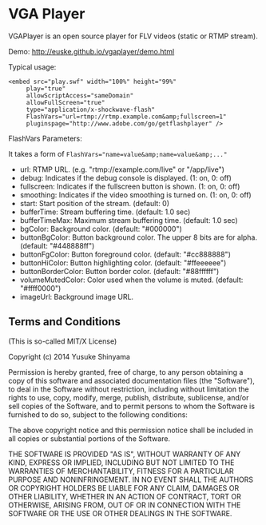 VGA Player
==========

VGAPlayer is an open source player for FLV videos (static or RTMP stream).

Demo: http://euske.github.io/vgaplayer/demo.html

Typical usage:

    <embed src="play.swf" width="100%" height="99%" 
         play="true" 
         allowScriptAccess="sameDomain"
         allowFullScreen="true"
         type="application/x-shockwave-flash"
         FlashVars="url=rtmp://rtmp.example.com&amp;fullscreen=1"
         pluginspage="http://www.adobe.com/go/getflashplayer" />

FlashVars Parameters:

  It takes a form of `FlashVars="name=value&amp;name=value&amp;..."`

  * url: RTMP URL. (e.g. "rtmp://example.com/live" or "/app/live")
  * debug: Indicates if the debug console is displayed. (1: on, 0: off)
  * fullscreen: Indicates if the fullscreen button is shown. (1: on, 0: off)
  * smoothing: Indicates if the video smoothing is turned on. (1: on, 0: off)
  * start: Start position of the stream. (default: 0)
  * bufferTime: Stream buffering time. (default: 1.0 sec)
  * bufferTimeMax: Maximum stream buffering time. (default: 1.0 sec)
  * bgColor: Background color. (default: "#000000")
  * buttonBgColor: Button background color. The upper 8 bits are for alpha. (default: "#448888ff")
  * buttonFgColor: Button foreground color. (default: "#cc888888")
  * buttonHiColor: Button highlighting color. (default: "#ffeeeeee")
  * buttonBorderColor: Button border color. (default: "#88ffffff")
  * volumeMutedColor: Color used when the volume is muted. (default: "#ffff0000")
  * imageUrl: Background image URL.

Terms and Conditions
--------------------

(This is so-called MIT/X License)

Copyright (c) 2014  Yusuke Shinyama <yusuke at cs dot nyu dot edu>

Permission is hereby granted, free of charge, to any person
obtaining a copy of this software and associated documentation
files (the "Software"), to deal in the Software without
restriction, including without limitation the rights to use,
copy, modify, merge, publish, distribute, sublicense, and/or
sell copies of the Software, and to permit persons to whom the
Software is furnished to do so, subject to the following
conditions:

The above copyright notice and this permission notice shall be
included in all copies or substantial portions of the Software.

THE SOFTWARE IS PROVIDED "AS IS", WITHOUT WARRANTY OF ANY
KIND, EXPRESS OR IMPLIED, INCLUDING BUT NOT LIMITED TO THE
WARRANTIES OF MERCHANTABILITY, FITNESS FOR A PARTICULAR
PURPOSE AND NONINFRINGEMENT. IN NO EVENT SHALL THE AUTHORS OR
COPYRIGHT HOLDERS BE LIABLE FOR ANY CLAIM, DAMAGES OR OTHER
LIABILITY, WHETHER IN AN ACTION OF CONTRACT, TORT OR
OTHERWISE, ARISING FROM, OUT OF OR IN CONNECTION WITH THE
SOFTWARE OR THE USE OR OTHER DEALINGS IN THE SOFTWARE.
